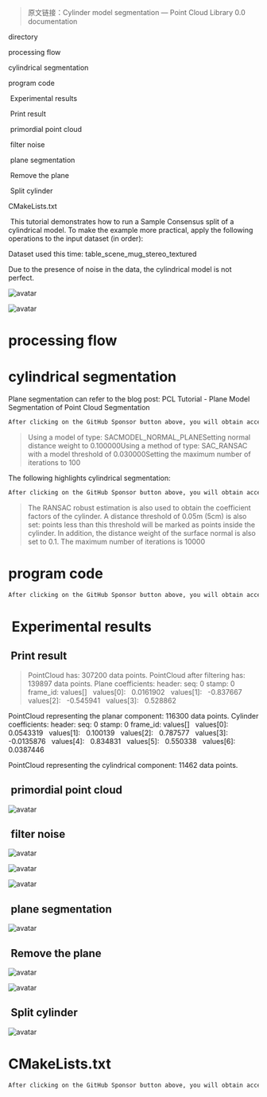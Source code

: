 >  原文链接：Cylinder model segmentation — Point Cloud Library 0.0 documentation 

 directory 

 processing flow 

 cylindrical segmentation 

 program code 

  Experimental results 

  Print result 

  primordial point cloud 

  filter noise 

  plane segmentation 

  Remove the plane 

  Split cylinder 

 CMakeLists.txt 

  This tutorial demonstrates how to run a Sample Consensus split of a cylindrical model. To make the example more practical, apply the following operations to the input dataset (in order): 

 Dataset used this time: table_scene_mug_stereo_textured 

 Due to the presence of noise in the data, the cylindrical model is not perfect. 

 ![avatar]( 20210908101629635.png) 

 ![avatar]( 20210908101706167.png) 

#  processing flow 

#  cylindrical segmentation 

 Plane segmentation can refer to the blog post: PCL Tutorial - Plane Model Segmentation of Point Cloud Segmentation  

  ```python  
After clicking on the GitHub Sponsor button above, you will obtain access permissions to my private code repository ( https://github.com/slowlon/my_code_bar ) to view this blog code. By searching the code number of this blog, you can find the code you need, code number is: 2024020309573760976
  ```  
>  Using a model of type: SACMODEL_NORMAL_PLANESetting normal distance weight to 0.100000Using a method of type: SAC_RANSAC with a model threshold of 0.030000Setting the maximum number of iterations to 100 

 The following highlights cylindrical segmentation: 

  ```python  
After clicking on the GitHub Sponsor button above, you will obtain access permissions to my private code repository ( https://github.com/slowlon/my_code_bar ) to view this blog code. By searching the code number of this blog, you can find the code you need, code number is: 2024020309573760976
  ```  
>  The RANSAC robust estimation is also used to obtain the coefficient factors of the cylinder. A distance threshold of 0.05m (5cm) is also set: points less than this threshold will be marked as points inside the cylinder. In addition, the distance weight of the surface normal is also set to 0.1. The maximum number of iterations is 10000 

#  program code 

  ```python  
After clicking on the GitHub Sponsor button above, you will obtain access permissions to my private code repository ( https://github.com/slowlon/my_code_bar ) to view this blog code. By searching the code number of this blog, you can find the code you need, code number is: 2024020309573760976
  ```  
#   Experimental results 

##   Print result 

>  PointCloud has: 307200 data points. PointCloud after filtering has: 139897 data points. Plane coefficients: header: seq: 0 stamp: 0 frame_id: values[]   values[0]:   0.0161902   values[1]:   -0.837667   values[2]:   -0.545941   values[3]:   0.528862

PointCloud representing the planar component: 116300 data points. Cylinder coefficients: header: seq: 0 stamp: 0 frame_id: values[]   values[0]:   0.0543319   values[1]:   0.100139   values[2]:   0.787577   values[3]:   -0.0135876   values[4]:   0.834831   values[5]:   0.550338   values[6]:   0.0387446

PointCloud representing the cylindrical component: 11462 data points. 

##   primordial point cloud 

 ![avatar]( 2021090717404816.png) 

##   filter noise 

 ![avatar]( 20210907174104289.png) 

 ![avatar]( 20210907174121707.png) 

 ![avatar]( 2021090717413595.png) 

##   plane segmentation 

 ![avatar]( 20210907174152386.png) 

##   Remove the plane 

 ![avatar]( 20210907174207822.png) 

 ![avatar]( 20210907174222164.png) 

##   Split cylinder 

 ![avatar]( 20210907174500576.png) 

#  CMakeLists.txt 

  ```python  
After clicking on the GitHub Sponsor button above, you will obtain access permissions to my private code repository ( https://github.com/slowlon/my_code_bar ) to view this blog code. By searching the code number of this blog, you can find the code you need, code number is: 2024020309573760976
  ```  

